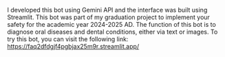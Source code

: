 I developed this bot using Gemini API and the interface was built using Streamlit. This bot was part of my graduation project to implement your safety for the academic year 2024-2025 AD. 
The function of this bot is to diagnose oral diseases and dental conditions, either via text or images.
To try this bot, you can visit the following link: https://faq2dfdgjf4pgbjax25m9r.streamlit.app/
